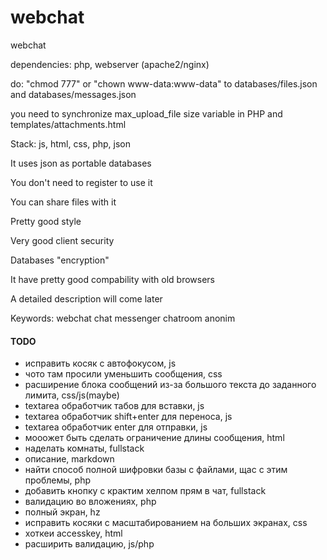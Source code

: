 # webchat
webchat

dependencies: php, webserver (apache2/nginx)

do: "chmod 777" or "chown www-data:www-data" to databases/files.json and databases/messages.json

you need to synchronize max_upload_file size variable in PHP and templates/attachments.html

Stack: js, html, css, php, json

It uses json as portable databases

You don't need to register to use it

You can share files with it

Pretty good style

Very good client security

Databases "encryption"

It have pretty good compability with old browsers

A detailed description will come later

Keywords:
webchat chat messenger chatroom anonim

#### TODO

- исправить косяк с автофокусом, js
- чото там просили уменьшить сообщения, css
- расширение блока сообщений из-за большого текста до заданного лимита, css/js(maybe)
- textarea обработчик табов для вставки, js
- textarea обработчик shift+enter для переноса, js
- textarea обработчик enter для отправки, js
- мооожет быть сделать ограничение длины сообщения, html
- наделать комнаты, fullstack
- описание, markdown
- найти способ полной шифровки базы с файлами, щас с этим проблемы, php
- добавить кнопку с крактим хелпом прям в чат, fullstack
- валидацию во вложениях, php
- полный экран, hz
- исправить косяки с масштабированием на больших экранах, css
- хоткеи accesskey, html
- расширить валидацию, js/php
